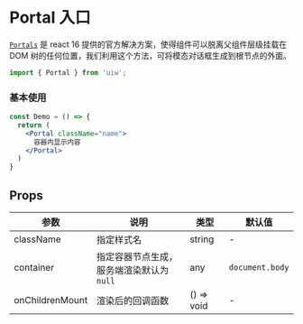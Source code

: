 Portal 入口
===

[`Portals`](https://reactjs.org/docs/portals.html#event-bubbling-through-portals) 是 react 16 提供的官方解决方案，使得组件可以脱离父组件层级挂载在 DOM 树的任何位置，我们利用这个方法，可将模态对话框生成到根节点的外面。 


```jsx
import { Portal } from 'uiw';
```

### 基本使用

```jsx
const Demo = () => {
  return (
    <Portal className="name">
      容器内显示内容
    </Portal>
  )
}
```

## Props

| 参数 | 说明 | 类型 | 默认值 |
|--------- |-------- |--------- |-------- |
| className | 指定样式名 | string | - |
| container | 指定容器节点生成，服务端渲染默认为 `null` | any | `document.body` |
| onChildrenMount | 渲染后的回调函数 | () => void | - |